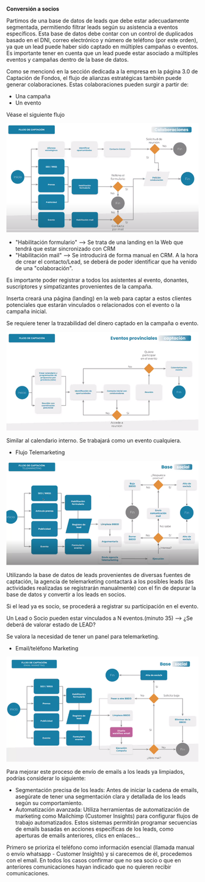 **Conversión a socios**

Partimos de una base de datos de leads que debe estar adecuadamente segmentada, permitiendo filtrar leads según su asistencia a eventos específicos. Esta base de datos debe contar con un control de duplicados basado en el DNI, correo electrónico y número de teléfono (por este orden), ya que un lead puede haber sido captado en múltiples campañas o eventos. Es importante tener en cuenta que un lead puede estar asociado a múltiples eventos y campañas dentro de la base de datos.

Como se mencionó en la sección dedicada a la empresa en la página 3.0 de Captación de Fondos, el flujo de alianzas estratégicas también puede generar colaboraciones. Estas colaboraciones pueden surgir a partir de:
- Una campaña
- Un evento

Véase el siguiente flujo

![image.png](/.attachments/image-4ad38077-a9ba-49c1-97d4-b1624873190d.png)

- "Habilitación formulario" --> Se trata de una landing en la Web que tendrá que estar sincronizado con CRM 
- "Habilitación mail" --> Se introducirá de forma manual en CRM. A la hora de crear el contacto/Lead, se deberá de poder identificar que ha venido de una "colaboración".

Es importante poder registrar a todos los asistentes al evento, donantes, suscriptores y simpatizantes provenientes de la campaña.

Inserta creará una página (landing) en la web para captar a estos clientes potenciales que estarán vinculados o relacionados con el evento o la campaña inicial.

Se requiere tener la trazabilidad del dinero captado en la campaña o evento.

![image.png](/.attachments/image-f3ec998d-09ce-4f09-b1a9-5bebd391fd3f.png)

Similar al calendario interno. Se trabajará como un evento cualquiera.


- Flujo Telemarketing

![image.png](/.attachments/image-34218ab4-e686-4622-b43f-de233f8e56fb.png)

Utilizando la base de datos de leads provenientes de diversas fuentes de captación, la agencia de telemarketing contactará a los posibles leads (las actividades realizadas se registrarán manualmente) con el fin de depurar la base de datos y convertir a los leads en socios.

Si el lead ya es socio, se procederá a registrar su participación en el evento.

Un Lead o Socio pueden estar vinculados a N eventos.(minuto 35) --> ¿Se deberá de valorar estado de LEAD?

Se valora la necesidad de tener un panel para telemarketing.

- Email/teléfono Marketing

![image.png](/.attachments/image-260482cd-e553-4073-a645-eda93bee7ea1.png)

Para mejorar este proceso de envío de emails a los leads ya limpiados, podrías considerar lo siguiente:

- Segmentación precisa de los leads: Antes de iniciar la cadena de emails, asegúrate de tener una segmentación clara y detallada de los leads según su comportamiento.
- Automatización avanzada: Utiliza herramientas de automatización de marketing como Mailchimp (Customer Insights) para configurar flujos de trabajo automatizados. Estos sistemas permitirán programar secuencias de emails basadas en acciones específicas de los leads, como aperturas de emails anteriores, clics en enlaces... 

Primero se prioriza el teléfono como información esencial (llamada manual o envío whatsapp - Customer Insights) y si carecemos de él, procedemos con el email. En todos los casos confirmar que no sea socio o que en anteriores comunicaciones hayan indicado que no quieren recibir comunicaciones.